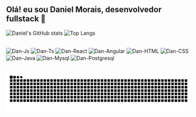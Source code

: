 ## Olá! eu sou Daniel Morais, desenvolvedor fullstack 👋

![Daniel's GitHub stats](https://github-readme-stats.vercel.app/api?username=danielpmorais&show=prs_merged,prs_merged_percentage&hide=stars&show_icons=true&theme=tokyonight&rank_icon=github)
![Top Langs](https://github-readme-stats.vercel.app/api/top-langs/?username=danielpmorais&theme=tokyonight&layout=donut)

<div style="display: inline_block"><br>
  <img align="center" alt="Dan-Js" height="30" width="40" src="https://cdn.jsdelivr.net/gh/devicons/devicon@latest/icons/javascript/javascript-original.svg">
  <img align="center" alt="Dan-Ts" height="30" width="40" src="https://cdn.jsdelivr.net/gh/devicons/devicon@latest/icons/typescript/typescript-original.svg">
  <img align="center" alt="Dan-React" height="30" width="40" src="https://cdn.jsdelivr.net/gh/devicons/devicon@latest/icons/react/react-original.svg">
  <img align="center" alt="Dan-Angular" height="30" width="40" src="https://cdn.jsdelivr.net/gh/devicons/devicon@latest/icons/angular/angular-original.svg">
  <img align="center" alt="Dan-HTML" height="30" width="40" src="https://cdn.jsdelivr.net/gh/devicons/devicon@latest/icons/html5/html5-original.svg">
  <img align="center" alt="Dan-CSS" height="30" width="40" src="https://cdn.jsdelivr.net/gh/devicons/devicon@latest/icons/css3/css3-original.svg">
  <img align="center" alt="Dan-Java" height="30" width="40" src="https://cdn.jsdelivr.net/gh/devicons/devicon@latest/icons/java/java-original.svg">
  <img align="center" alt="Dan-Mysql" height="30" width="40" src="https://cdn.jsdelivr.net/gh/devicons/devicon@latest/icons/mysql/mysql-original.svg">
  <img align="center" alt="Dan-Postgresql" height="30" width="40" src="https://cdn.jsdelivr.net/gh/devicons/devicon@latest/icons/postgresql/postgresql-plain.svg">
</div>

##

<picture align="center">
  <source media="(prefers-color-scheme: dark)" srcset="https://raw.githubusercontent.com/danielpmorais/danielpmorais/output/github-contribution-grid-snake-dark.svg">
  <source media="(prefers-color-scheme: light)" srcset="https://raw.githubusercontent.com/danielpmorais/danielpmorais/output/github-contribution-grid-snake-dark.svg">
  <img align="center" alt="github contribution grid snake animation" src="https://raw.githubusercontent.com/danielpmorais/danielpmorais/output/github-contribution-grid-snake.svg">
</picture>
